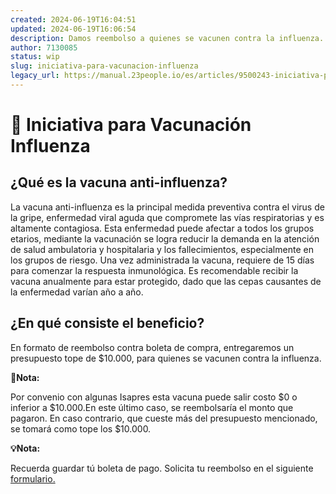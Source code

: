 ```yaml
---
created: 2024-06-19T16:04:51
updated: 2024-06-19T16:06:54
description: Damos reembolso a quienes se vacunen contra la influenza.
author: 7130085
status: wip
slug: iniciativa-para-vacunacion-influenza
legacy_url: https://manual.23people.io/es/articles/9500243-iniciativa-para-vacunacion-influenza
---
```


# 💉 Iniciativa para Vacunación Influenza

## ¿Qué es la vacuna anti-influenza?

La vacuna anti-influenza es la principal medida preventiva contra el virus de
la gripe, enfermedad viral aguda que compromete las vías respiratorias y es
altamente contagiosa. Esta enfermedad puede afectar a todos los grupos
etarios, mediante la vacunación se logra reducir la demanda en la atención de
salud ambulatoria y hospitalaria y los fallecimientos, especialmente en los
grupos de riesgo. Una vez administrada la vacuna, requiere de 15 días para
comenzar la respuesta inmunológica. Es recomendable recibir la vacuna
anualmente para estar protegido, dado que las cepas causantes de la enfermedad
varían año a año.

## ¿En qué consiste el beneficio?

En formato de reembolso contra boleta de compra, entregaremos un presupuesto
tope de $10.000, para quienes se vacunen contra la influenza.

**🚧Nota:**

Por convenio con algunas Isapres esta vacuna puede salir costo $0 o inferior a
$10.000.En este último caso, se reembolsaría el monto que pagaron. En caso
contrario, que cueste más del presupuesto mencionado, se tomará como tope los
$10.000.

**💡Nota:**

Recuerda guardar tú boleta de pago. Solicita tu reembolso en el siguiente
[formulario.](https://23people.typeform.com/VacunaInfluenza)


